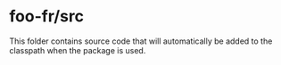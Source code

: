 # foo-fr/src

This folder contains source code that will automatically be added to the classpath when
the package is used.
